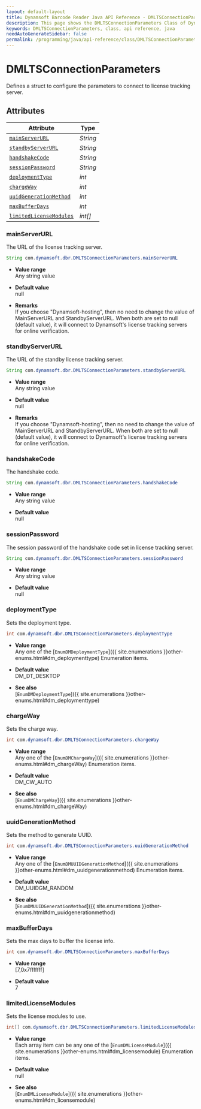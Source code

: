 ```yaml
---
layout: default-layout
title: Dynamsoft Barcode Reader Java API Reference - DMLTSConnectionParameters Class
description: This page shows the DMLTSConnectionParameters Class of Dynamsoft Barcode Reader for Java SDK API Reference.
keywords: DMLTSConnectionParameters, class, api reference, java
needAutoGenerateSidebar: false
permalink: /programming/java/api-reference/class/DMLTSConnectionParameters-v8.0.0.html
---
```



# DMLTSConnectionParameters

Defines a struct to configure the parameters to connect to license tracking server.  



## Attributes
    
| Attribute | Type |
|---------- | ---- |
| [`mainServerURL`](#mainserverurl) | *String* |
| [`standbyServerURL`](#standbyserverurl) | *String* |
| [`handshakeCode`](#handshakecode) | *String* |
| [`sessionPassword`](#sessionpassword) | *String* |
| [`deploymentType`](#deploymenttype) | *int* |
| [`chargeWay`](#chargeway) | *int* |
| [`uuidGenerationMethod`](#uuidgenerationmethod) | *int* |
| [`maxBufferDays`](#maxbufferdays) | *int* |
| [`limitedLicenseModules`](#limitedlicensemodules) | *int[]* |


### mainServerURL

The URL of the license tracking server.

```java
String com.dynamsoft.dbr.DMLTSConnectionParameters.mainServerURL
```

- **Value range**   
    Any string value   
      
- **Default value**   
    null

- **Remarks**   
    If you choose "Dynamsoft-hosting", then no need to change the value of MainServerURL and StandbyServerURL. When both are set to null (default value), it will connect to Dynamsoft's license tracking servers for online verification.   


### standbyServerURL

The URL of the standby license tracking server.

```java
String com.dynamsoft.dbr.DMLTSConnectionParameters.standbyServerURL
```

- **Value range**   
    Any string value   
      
- **Default value**   
    null

- **Remarks**   
    If you choose "Dynamsoft-hosting", then no need to change the value of MainServerURL and StandbyServerURL. When both are set to null (default value), it will connect to Dynamsoft's license tracking servers for online verification.   


### handshakeCode

The handshake code.

```java
String com.dynamsoft.dbr.DMLTSConnectionParameters.handshakeCode
```

- **Value range**   
    Any string value   
      
- **Default value**   
    null

### sessionPassword

The session password of the handshake code set in license tracking server.

```java
String com.dynamsoft.dbr.DMLTSConnectionParameters.sessionPassword
```

- **Value range**   
    Any string value   
      
- **Default value**   
    null


### deploymentType

Sets the deployment type.

```java
int com.dynamsoft.dbr.DMLTSConnectionParameters.deploymentType
```

- **Value range**   
    Any one of the [`EnumDMDeploymentType`]({{ site.enumerations }}other-enums.html#dm_deploymenttype) Enumeration items.   
      
- **Default value**   
    DM_DT_DESKTOP   
    
- **See also**  
    [`EnumDMDeploymentType`]({{ site.enumerations }}other-enums.html#dm_deploymenttype)    

### chargeWay

Sets the charge way.

```java
int com.dynamsoft.dbr.DMLTSConnectionParameters.chargeWay
```

- **Value range**   
    Any one of the [`EnumDMChargeWay`]({{ site.enumerations }}other-enums.html#dm_chargeWay) Enumeration items.   
      
- **Default value**   
    DM_CW_AUTO   
    
- **See also**  
    [`EnumDMChargeWay`]({{ site.enumerations }}other-enums.html#dm_chargeWay)    


### uuidGenerationMethod

Sets the method to generate UUID.

```java
int com.dynamsoft.dbr.DMLTSConnectionParameters.uuidGenerationMethod
```

- **Value range**   
    Any one of the [`EnumDMUUIDGenerationMethod`]({{ site.enumerations }}other-enums.html#dm_uuidgenerationmethod) Enumeration items.   
      
- **Default value**   
    DM_UUIDGM_RANDOM   
    
- **See also**  
    [`EnumDMUUIDGenerationMethod`]({{ site.enumerations }}other-enums.html#dm_uuidgenerationmethod)    

### maxBufferDays

Sets the max days to buffer the license info.

```java
int com.dynamsoft.dbr.DMLTSConnectionParameters.maxBufferDays
```

- **Value range**   
    [7,0x7fffffff]  
      
- **Default value**   
    7   
    

### limitedLicenseModules

Sets the license modules to use.

```java
int[] com.dynamsoft.dbr.DMLTSConnectionParameters.limitedLicenseModules
```

- **Value range**   
    Each array item can be any one of the [`EnumDMLicenseModule`]({{ site.enumerations }}other-enums.html#dm_licensemodule) Enumeration items.   
      
- **Default value**   
    null   
    
- **See also**  
    [`EnumDMLicenseModule`]({{ site.enumerations }}other-enums.html#dm_licensemodule)    

